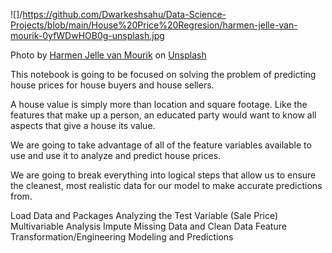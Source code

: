 ![]/https://github.com/Dwarkeshsahu/Data-Science-Projects/blob/main/House%20Price%20Regresion/harmen-jelle-van-mourik-0yfWDwHOB0g-unsplash.jpg



<span>Photo by <a href="https://unsplash.com/@jelleharmen?utm_source=unsplash&amp;utm_medium=referral&amp;utm_content=creditCopyText">Harmen Jelle van Mourik</a> on <a href="https://unsplash.com/images/things/house?utm_source=unsplash&amp;utm_medium=referral&amp;utm_content=creditCopyText">Unsplash</a></span>


This notebook is going to be focused on solving the problem of predicting house prices for house buyers and house sellers.

A house value is simply more than location and square footage. Like the features that make up a person, an educated party would want to know all aspects that give a house its value.

We are going to take advantage of all of the feature variables available to use and use it to analyze and predict house prices.

We are going to break everything into logical steps that allow us to ensure the cleanest, most realistic data for our model to make accurate predictions from.

Load Data and Packages
Analyzing the Test Variable (Sale Price)
Multivariable Analysis
Impute Missing Data and Clean Data
Feature Transformation/Engineering
Modeling and Predictions
